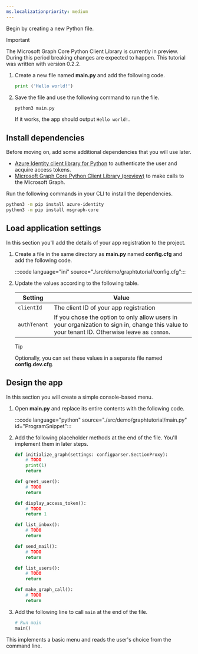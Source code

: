 ```yaml
---
ms.localizationpriority: medium
---
```


<!-- markdownlint-disable MD002 MD041 -->

Begin by creating a new Python file.

> [!IMPORTANT]
> The Microsoft Graph Core Python Client Library is currently in preview. During this period breaking changes are expected to happen. This tutorial was written with version 0.2.2.

1. Create a new file named **main.py** and add the following code.

    ```python
    print ('Hello world!')
    ```

1. Save the file and use the following command to run the file.

    ```bash
    python3 main.py
    ```

    If it works, the app should output `Hello world!`.

## Install dependencies

Before moving on, add some additional dependencies that you will use later.

- [Azure Identity client library for Python](https://github.com/Azure/azure-sdk-for-python/tree/main/sdk/identity/azure-identity) to authenticate the user and acquire access tokens.
- [Microsoft Graph Core Python Client Library (preview)](https://github.com/microsoftgraph/msgraph-sdk-python-core) to make calls to the Microsoft Graph.

Run the following commands in your CLI to install the dependencies.

```bash
python3 -m pip install azure-identity
python3 -m pip install msgraph-core
```

## Load application settings

In this section you'll add the details of your app registration to the project.

1. Create a file in the same directory as **main.py** named **config.cfg** and add the following code.

    :::code language="ini" source="./src/demo/graphtutorial/config.cfg":::

1. Update the values according to the following table.

    | Setting | Value |
    |---------|-------|
    | `clientId` | The client ID of your app registration |
    | `authTenant` | If you chose the option to only allow users in your organization to sign in, change this value to your tenant ID. Otherwise leave as `common`. |

    > [!TIP]
    > Optionally, you can set these values in a separate file named **config.dev.cfg**.

## Design the app

In this section you will create a simple console-based menu.

1. Open **main.py** and replace its entire contents with the following code.

    :::code language="python" source="./src/demo/graphtutorial/main.py" id="ProgramSnippet":::

1. Add the following placeholder methods at the end of the file. You'll implement them in later steps.

    ```python
    def initialize_graph(settings: configparser.SectionProxy):
        # TODO
        print(1)
        return

    def greet_user():
        # TODO
        return

    def display_access_token():
        # TODO
        return 1

    def list_inbox():
        # TODO
        return

    def send_mail():
        # TODO
        return

    def list_users():
        # TODO
        return

    def make_graph_call():
        # TODO
        return
    ```

1. Add the following line to call `main` at the end of the file.

    ```python
    # Run main
    main()
    ```

This implements a basic menu and reads the user's choice from the command line.
